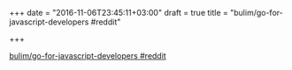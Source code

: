 +++
date = "2016-11-06T23:45:11+03:00"
draft = true
title = "bulim/go-for-javascript-developers  #reddit"

+++

<p><a href="https://t.co/4C65WKkuyc">bulim/go-for-javascript-developers  #reddit</a></p>
